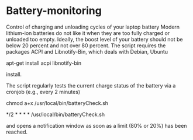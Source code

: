 # Battery-monitoring
Control of charging and unloading cycles of your laptop battery
Modern lithium-ion batteries do not like it when they are too fully charged or unloaded too empty. Ideally, the boost level of your battery should not be below 20 percent and not over 80 percent.
The script requires the packages ACPI and Libnotify-Bin, which deals with Debian, Ubuntu

apt-get install acpi libnotify-bin

install.

The script regularly tests the current charge status of the battery via a cronjob (e.g., every 2 minutes) 

chmod a+x /usr/local/bin/batteryCheck.sh

*/2 * * * * /usr/local/bin/batteryCheck.sh

and opens a notification window as soon as a limit (80% or 20%) has been reached. 

